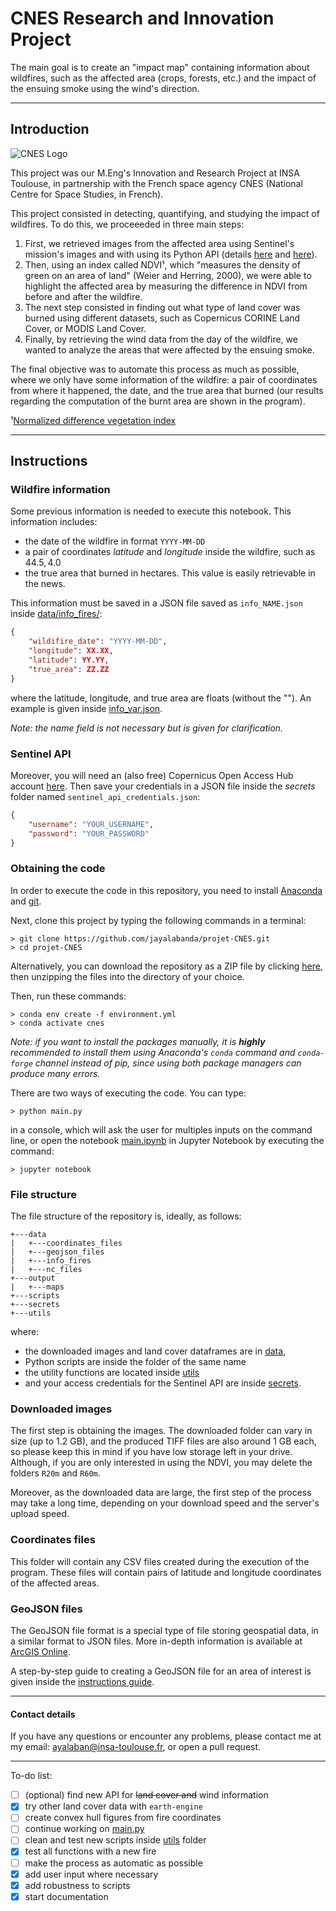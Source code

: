# CNES Research and Innovation Project

The main goal is to create an "impact map" containing information about wildfires, such as the affected area (crops, forests, etc.) and the impact of the ensuing smoke using the wind's direction.

---

## Introduction

![CNES Logo](https://cnes.fr/sites/default/files/drupal/201708/image/is_logo_2017_logo_charte_carre_bleu_transparent.png)

This project was our M.Eng's Innovation and Research Project at INSA Toulouse, in partnership with the French space agency CNES (National Centre for Space Studies, in French).

This project consisted in detecting, quantifying, and studying the impact of wildfires. To do this, we proceeeded in three main steps:

1. First, we retrieved images from the affected area using Sentinel's mission's images and with using its Python API (details [here](https://github.com/sentinelsat/sentinelsat) and [here](https://sentinelsat.readthedocs.io/en/stable/)).
2. Then, using an index called NDVI¹, which "measures the density of green on an area of land" (Weier and Herring, 2000), we were able to highlight the affected area by measuring the difference in NDVI from before and after the wildfire.
3. The next step consisted in finding out what type of land cover was burned using different datasets, such as Copernicus CORINE Land Cover, or MODIS Land Cover.
4. Finally, by retrieving the wind data from the day of the wildfire, we wanted to analyze the areas that were affected by the ensuing smoke.

The final objective was to automate this process as much as possible, where we only have some information of the wildfire: a pair of coordinates from where it happened, the date, and the true area that burned (our results regarding the computation of the burnt area are shown in the program).

¹[Normalized difference vegetation index](https://en.wikipedia.org/wiki/Normalized_difference_vegetation_index)

---

## Instructions

### Wildfire information

Some previous information is needed to execute this notebook. This information includes:

* the date of the wildfire in format `YYYY-MM-DD`
* a pair of coordinates _latitude_ and _longitude_ inside the wildfire, such as $44.5, 4.0$
* the true area that burned in hectares. This value is easily retrievable in the news.

This information must be saved in a JSON file saved as `info_NAME.json` inside [data/info_fires/](data/info_fires/):

```JSON
{
    "wildifire_date": "YYYY-MM-DD",
    "longitude": XX.XX,
    "latitude": YY.YY,
    "true_area": ZZ.ZZ
}
```

where the latitude, longitude, and true area are floats (without the ""). An example is given inside [info_var.json](data/info_fires/info_var.json).

_Note: the name field is not necessary but is given for clarification._

### Sentinel API

Moreover, you will need an (also free) Copernicus Open Access Hub account [here](https://sentinelsat.readthedocs.io/en/latest/index.html). Then save your credentials in a JSON file inside the _secrets_ folder named `sentinel_api_credentials.json`:

```JSON
{
    "username": "YOUR_USERNAME",
    "password": "YOUR_PASSWORD"
}
```

### Obtaining the code

In order to execute the code in this repository, you need to install [Anaconda](https://www.anaconda.com/distribution/) and [git](https://git-scm.com/downloads).

Next, clone this project by typing the following commands in a terminal:

```console
> git clone https://github.com/jayalabanda/projet-CNES.git
> cd projet-CNES
```

Alternatively, you can download the repository as a ZIP file by clicking [here](https://github.com/jayalabanda/projet-CNES/archive/refs/heads/main.zip), then unzipping the files into the directory of your choice.

Then, run these commands:

```console
> conda env create -f environment.yml
> conda activate cnes
```

_Note: if you want to install the packages manually, it is **highly** recommended to install them using Anaconda's `conda` command and `conda-forge` channel instead of pip, since using both package managers can produce many errors._

There are two ways of executing the code. You can type:

```console
> python main.py
```

in a console, which will ask the user for multiples inputs on the command line, or open the notebook [main.ipynb](main.ipynb) in Jupyter Notebook by executing the command:

```console
> jupyter notebook
```

### File structure

The file structure of the repository is, ideally, as follows:

```console
+---data
|   +---coordinates_files
|   +---geojson_files
|   +---info_fires
|   +---nc_files
+---output
|   +---maps
+---scripts
+---secrets
+---utils
```

where:

* the downloaded images and land cover dataframes are in [data](data/),
* Python scripts are inside the folder of the same name
* the utility functions are located inside [utils](utils/)
* and your access credentials for the Sentinel API are inside [secrets](secrets/).

### Downloaded images

The first step is obtaining the images. The downloaded folder can vary in size (up to 1.2 GB), and the produced TIFF files are also around 1 GB each, so please keep this in mind if you have low storage left in your drive. Although, if you are only interested in using the NDVI, you may delete the folders `R20m` and `R60m`.

Moreover, as the downloaded data are large, the first step of the process may take a long time, depending on your download speed and the server's upload speed.

### Coordinates files

This folder will contain any CSV files created during the execution of the program. These files will contain pairs of latitude and longitude coordinates of the affected areas.

### GeoJSON files

The GeoJSON file format is a special type of file storing geospatial data, in a similar format to JSON files. More in-depth information is available at [ArcGIS Online](https://doc.arcgis.com/en/arcgis-online/reference/geojson.htm).

A step-by-step guide to creating a GeoJSON file for an area of interest is given inside the [instructions guide](INSTRUCTIONS.md).

---

#### Contact details

If you have any questions or encounter any problems, please contact me at my email: [ayalaban@insa-toulouse.fr](mailto:ayalaban@insa-toulouse.fr), or open a pull request.

---

To-do list:

* [ ] (optional) find new API for ~~land cover and~~ wind information
* [x] try other land cover data with `earth-engine`
* [ ] create convex hull figures from fire coordinates
* [ ] continue working on [main.py](main.py)
* [ ] clean and test new scripts inside [utils](utils/) folder
* [x] test all functions with a new fire
* [ ] make the process as automatic as possible
* [x] add user input where necessary
* [x] add robustness to scripts
* [x] start documentation
